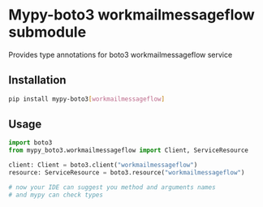 # Mypy-boto3 workmailmessageflow submodule

Provides type annotations for boto3 workmailmessageflow service

## Installation

```bash
pip install mypy-boto3[workmailmessageflow]
```

## Usage

```python
import boto3
from mypy_boto3.workmailmessageflow import Client, ServiceResource

client: Client = boto3.client("workmailmessageflow")
resource: ServiceResource = boto3.resource("workmailmessageflow")

# now your IDE can suggest you method and arguments names
# and mypy can check types
```

